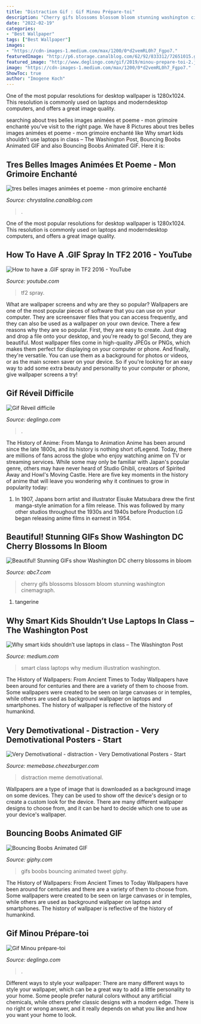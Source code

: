 ```yaml
---
title: "Distraction Gif : Gif Minou Prépare-toi"
description: "Cherry gifs blossoms blossom bloom stunning washington cinemagraph"
date: "2022-02-19"
categories:
- "Best Wallpaper"
tags: ["Best Wallpaper"]
images:
- "https://cdn-images-1.medium.com/max/1200/0*d2vemRL0h7_Fgpo7."
featuredImage: "http://p6.storage.canalblog.com/62/92/833312/72651015.gif"
featured_image: "http://www.deglingo.com/gif/2019/minou-prepare-toi-2.jpg"
image: "https://cdn-images-1.medium.com/max/1200/0*d2vemRL0h7_Fgpo7."
ShowToc: true
author: "Imogene Koch"
---
```



One of the most popular resolutions for desktop wallpaper is 1280x1024. This resolution is commonly used on laptops and moderndesktop computers, and offers a great image quality.

	

		
searching about tres belles images animées et poeme - mon grimoire enchanté you've visit to the right page. We have 8 Pictures about tres belles images animées et poeme - mon grimoire enchanté like Why smart kids shouldn’t use laptops in class – The Washington Post, Bouncing Boobs Animated GIF and also Bouncing Boobs Animated GIF. Here it is:
		
    
## Tres Belles Images Animées Et Poeme - Mon Grimoire Enchanté

<img loading=lazy src="http://p6.storage.canalblog.com/62/92/833312/72651015.gif" onerror="this.onerror=null;this.src='https://tse3.mm.bing.net/th?id=OIP.H3jaOkM1xEb8EGuR1wnHlgHaIv&amp;pid=15.1';" alt="tres belles images animées et poeme - mon grimoire enchanté">

_Source: chrystaline.canalblog.com_

>. 

	

One of the most popular resolutions for desktop wallpaper is 1280x1024. This resolution is commonly used on laptops and moderndesktop computers, and offers a great image quality.

    
## How To Have A .GIF Spray In TF2 2016 - YouTube

<img loading=lazy src="https://i.ytimg.com/vi/TZvkAKdCJ2o/maxresdefault.jpg" onerror="this.onerror=null;this.src='https://tse3.mm.bing.net/th?id=OIP.0DDbVz3QDJJXTWTrnWHp6AHaEK&amp;pid=15.1';" alt="How to have a .GIF spray in TF2 2016 - YouTube">

_Source: youtube.com_

>tf2 spray. 

	

What are wallpaper screens and why are they so popular?
Wallpapers are one of the most popular pieces of software that you can use on your computer. They are screensaver files that you can access frequently, and they can also be used as a wallpaper on your own device. There a few reasons why they are so popular. First, they are easy to create. Just drag and drop a file onto your desktop, and you're ready to go! Second, they are beautiful. Most wallpaper files come in high-quality JPEGs or PNGs, which makes them perfect for displaying on your computer or phone. And finally, they're versatile. You can use them as a background for photos or videos, or as the main screen saver on your device. So if you're looking for an easy way to add some extra beauty and personality to your computer or phone, give wallpaper screens a try!

    
## Gif Réveil Difficile

<img loading=lazy src="http://www.deglingo.com/gif/2019/reveil-difficile-2.jpg" onerror="this.onerror=null;this.src='https://tse2.mm.bing.net/th?id=OIP.0cxq2ojcxvMh9Rjf2qs-QgAAAA&amp;pid=15.1';" alt="Gif Réveil difficile">

_Source: deglingo.com_

>. 

	

The History of Anime: From Manga to Animation
Anime has been around since the late 1800s, and its history is nothing short ofLegend. Today, there are millions of fans across the globe who enjoy watching anime on TV or streaming services. While some may only be familiar with Japan's popular genre, others may have never heard of Studio Ghibli, creators of Spirited Away and Howl's Moving Castle. Here are five key moments in the history of anime that will leave you wondering why it continues to grow in popularity today:
1) In 1907, Japans born artist and illustrator Eisuke Matsubara drew the first manga-style animation for a film release. This was followed by many other studios throughout the 1930s and 1940s before Production I.G began releasing anime films in earnest in 1954.

    
## Beautiful! Stunning GIFs Show Washington DC Cherry Blossoms In Bloom

<img loading=lazy src="http://a.abcnews.go.com/images/US/ABC_cherry_blossom_cinemagraph_6_150413.gif" onerror="this.onerror=null;this.src='https://tse4.mm.bing.net/th?id=OIP.gvGWTAdC-BGs8NiUDVHBIAHaFj&amp;pid=15.1';" alt="Beautiful! Stunning GIFs show Washington DC cherry blossoms in bloom">

_Source: abc7.com_

>cherry gifs blossoms blossom bloom stunning washington cinemagraph. 

	

1. tangerine 

    
## Why Smart Kids Shouldn’t Use Laptops In Class – The Washington Post

<img loading=lazy src="https://cdn-images-1.medium.com/max/1200/0*d2vemRL0h7_Fgpo7." onerror="this.onerror=null;this.src='https://tse1.mm.bing.net/th?id=OIP.kcyM4mUbRS1NFnTqBXdFIAHaDt&amp;pid=15.1';" alt="Why smart kids shouldn’t use laptops in class – The Washington Post">

_Source: medium.com_

>smart class laptops why medium illustration washington. 

	

The History of Wallpapers: From Ancient Times to Today
Wallpapers have been around for centuries and there are a variety of them to choose from. Some wallpapers were created to be seen on large canvases or in temples, while others are used as background wallpaper on laptops and smartphones. The history of wallpaper is reflective of the history of humankind.

    
## Very Demotivational - Distraction - Very Demotivational Posters - Start

<img loading=lazy src="https://i.chzbgr.com/original/6355584256/h31489E68/" onerror="this.onerror=null;this.src='https://tse1.mm.bing.net/th?id=OIP.3kOGZYgIv9U92CfsvSvvoQAAAA&amp;pid=15.1';" alt="Very Demotivational - distraction - Very Demotivational Posters - Start">

_Source: memebase.cheezburger.com_

>distraction meme demotivational. 

	

Wallpapers are a type of image that is downloaded as a background image on some devices. They can be used to show off the device's design or to create a custom look for the device. There are many different wallpaper designs to choose from, and it can be hard to decide which one to use as your device's wallpaper.

    
## Bouncing Boobs Animated GIF

<img loading=lazy src="http://media.giphy.com/media/TsNDbL2W3MBsQ/giphy.gif" onerror="this.onerror=null;this.src='https://tse3.mm.bing.net/th?id=OIP.rcK7p6TPRDq0TJFussST1QAAAA&amp;pid=15.1';" alt="Bouncing Boobs Animated GIF">

_Source: giphy.com_

>gifs boobs bouncing animated tweet giphy. 

	

The History of Wallpapers: From Ancient Times to Today
Wallpapers have been around for centuries and there are a variety of them to choose from. Some wallpapers were created to be seen on large canvases or in temples, while others are used as background wallpaper on laptops and smartphones. The history of wallpaper is reflective of the history of humankind.

    
## Gif Minou Prépare-toi

<img loading=lazy src="http://www.deglingo.com/gif/2019/minou-prepare-toi-2.jpg" onerror="this.onerror=null;this.src='https://tse3.mm.bing.net/th?id=OIP.WTTCtZW_FHHNXpppuf1LdgAAAA&amp;pid=15.1';" alt="Gif Minou prépare-toi">

_Source: deglingo.com_

>. 

	

Different ways to style your wallpaper:
There are many different ways to style your wallpaper, which can be a great way to add a little personality to your home. Some people prefer natural colors without any artificial chemicals, while others prefer classic designs with a modern edge. There is no right or wrong answer, and it really depends on what you like and how you want your home to look.

